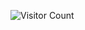 ![Visitor Count](https://hits.seeyoufarm.com/api/count/incr/badge.svg?url=https://github.com/<luka-tchanukvadze>&count_bg=%2325D60D&title_bg=%23000000&icon=github.svg&icon_color=%23FFFFFF&title=Visitors&edge_flat=false)
